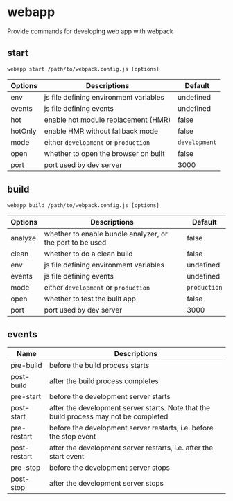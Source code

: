 # webapp

Provide commands for developing web app with webpack

## start

`webapp start /path/to/webpack.config.js [options]`

| Options   | Descriptions                           | Default       |
| --------- | -------------------------------------- | ------------- |
| env       | js file defining environment variables | undefined     |
| events    | js file defining events                | undefined     |
| hot       | enable hot module replacement (HMR)    | false         |
| hotOnly   | enable HMR without fallback mode       | false         |
| mode      | either `development` or `production`   | `development` |
| open      | whether to open the browser on built   | false         |
| port      | port used by dev server                | 3000          |

## build

`webapp build /path/to/webpack.config.js [options]`

| Options   | Descriptions                                              | Default      |
| --------- | --------------------------------------------------------- | ------------ |
| analyze   | whether to enable bundle analyzer, or the port to be used | false        |
| clean     | whether to do a clean build                               | false        |
| env       | js file defining environment variables                    | undefined    |
| events    | js file defining events                                   | undefined    |
| mode      | either `development` or `production`                      | `production` |
| open      | whether to test the built app                             | false        |
| port      | port used by dev server                                   | 3000         |

## events

| Name         | Descriptions                                                                          |
| ------------ | ------------------------------------------------------------------------------------- |
| pre-build    | before the build process starts                                                       |
| post-build   | after the build process completes                                                     |
| pre-start    | before the development server starts                                                  |
| post-start   | after the development server starts. Note that the build process may not be completed |
| pre-restart  | before the development server restarts, i.e. before the stop event                    |
| post-restart | after the development server restarts, i.e. after the start event                     |
| pre-stop     | before the development server stops                                                   |
| post-stop    | after the development server stops                                                    |